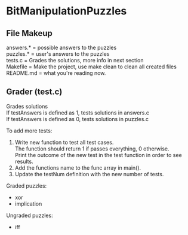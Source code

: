 # BitManipulationPuzzles

## File Makeup
answers.* = possible answers to the puzzles  
puzzles.* = user's answers to the puzzles  
tests.c = Grades the solutions, more info in next section  
Makefile = Make the project, use make clean to clean all created files  
README.md = what you're reading now.  

## Grader (test.c)
Grades solutions  
If testAnswers is defined as 1, tests solutions in answers.c  
If testAnswers is defined as 0, tests solutions in puzzles.c  
  
To add more tests:  
1) Write new function to test all test cases.  
    The function should return 1 if passes everything, 0 otherwise.  
    Print the outcome of the new test in the test function in order to see results.  
2) Add the functions name to the func array in main().  
3) Update the testNum definition with the new number of tests.  
  
Graded puzzles:  
* xor
* implication
  
Ungraded puzzles:  
* iff
